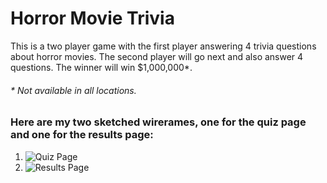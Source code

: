 # Horror Movie Trivia

This is a two player game with the first player answering 4 trivia questions about horror movies. The second player will go next and also answer 4 questions. The winner will win $1,000,000*.

###### * *Not available in all locations.*

### Here are my two sketched wirerames, one for the quiz page and one for the results page:

1. ![Quiz Page](images/wireframe_landingpg.jpg)
2. ![Results Page](images/wireframe_results.jpg)
